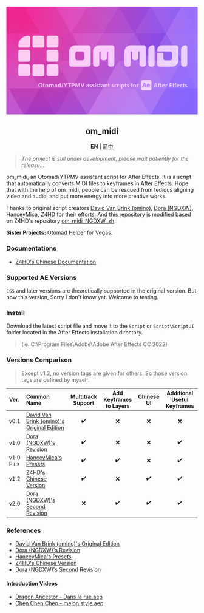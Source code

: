<div lang="en">

[![Cover](cover.png)](#om_midi)
<div align="center">
	<h2>om_midi</h2>

**EN** | [简中](README_zh-CN.md)
</div>

> *The project is still under development, please wait patiently for the release...*

om_midi, an Otomad/YTPMV assistant script for After Effects. It is a script that automatically converts MIDI files to keyframes in After Effects. Hope that with the help of om_midi, people can be rescued from tedious aligning video and audio, and put more energy into more creative works.

Thanks to original script creators [David Van Brink (omino)](http://omino.com/), [Dora (NGDXW)](https://space.bilibili.com/40208180), [HanceyMica](https://space.bilibili.com/66940276), [Z4HD](https://github.com/Z4HD) for their efforts. And this repository is modified based on Z4HD's repository [om_midi_NGDXW_zh](https://github.com/Z4HD/om_midi_NGDXW_zh).

**Sister Projects:** [Otomad Helper for Vegas](https://github.com/otomad/OtomadHelper).

### Documentations
* [Z4HD's Chinese Documentation](https://om.z4hd.cf/)

### Supported AE Versions
`CS5` and later versions are theoretically supported in the original version. But now this version, Sorry I don't know yet. Welcome to testing.

### Install
Download the latest script file and move it to the `Script` or `Script\ScriptUI` folder located in the After Effects installation directory.
> (ie. C:\\Program Files\\Adobe\\Adobe After Effects CC 2022)

### Versions Comparison
> Except v1.2, no version tags are given for others. So those version tags are defined by myself.

Ver. | Common Name | Multitrack Support | Add Keyframes to Layers | Chinese UI | Additional Useful Keyframes
:--- | :--- | :---: | :---: | :---: | :---:
v0.1 | [David Van Brink (omino)'s Original Edition](http://omino.com/pixelblog/2011/12/26/ae-hello-again-midi/) | ✔️ | ❌ | ❌ | ❌
v1.0 | [Dora (NGDXW)'s Revision](https://www.bilibili.com/read/cv170398) | ✔️ | ❌ | ❌ | ✔️
v1.0 Plus | [HanceyMica's Presets](https://www.bilibili.com/video/av29649969) | ✔️ | ✔️ | ❌ | ✔️
v1.2 | [Z4HD's Chinese Version](https://github.com/Z4HD/om_midi_NGDXW_zh) | ✔️ | ❌ | ✔️ | ✔️
v2.0 | [Dora (NGDXW)'s Second Revision](https://www.bilibili.com/read/cv1217487) | ❌ | ✔️ | ✔️ | ✔️

### References
* [David Van Brink (omino)'s Original Edition](http://omino.com/pixelblog/2011/12/26/ae-hello-again-midi/)
* [Dora (NGDXW)'s Revision](https://www.bilibili.com/read/cv170398)
* [HanceyMica's Presets](https://www.bilibili.com/video/av29649969)
* [Z4HD's Chinese Version](https://github.com/Z4HD/om_midi_NGDXW_zh)
* [Dora (NGDXW)'s Second Revision](https://www.bilibili.com/read/cv1217487)
#### Introduction Videos
* [Dragon Ancestor - Dans la rue.aep](https://www.bilibili.com/video/av9228581)
* [Chen Chen Chen - melon style.aep](https://www.bilibili.com/video/av9778499)

</div>

